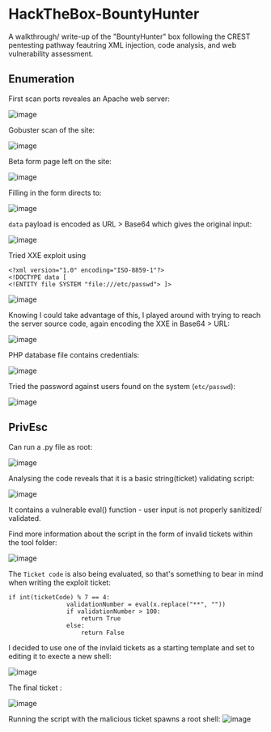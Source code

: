 # HackTheBox-BountyHunter
A walkthrough/ write-up of the "BountyHunter" box following the CREST pentesting pathway feautring XML injection, code analysis, and web vulnerability assessment.

## Enumeration

First scan ports reveales an Apache web server:

![image](https://github.com/HattMobb/HackTheBox-BountyHunter/assets/134090089/973d4690-715b-4ead-82d4-bd782eab1490)


Gobuster scan of the site:

![image](https://github.com/HattMobb/HackTheBox-BountyHunter/assets/134090089/7f3e51c4-3f4c-4790-806d-49f818827af2)

Beta form page left on the site:

![image](https://github.com/HattMobb/HackTheBox-BountyHunter/assets/134090089/80441fcc-a855-470b-b5e8-4f37efec261d)

Filling in the form directs to:

![image](https://github.com/HattMobb/HackTheBox-BountyHunter/assets/134090089/6d1c02df-435a-4f2f-b283-825259d3e3b9)

`data` payload is encoded as URL > Base64 which gives the original input:

![image](https://github.com/HattMobb/HackTheBox-BountyHunter/assets/134090089/9e4d486b-6da3-4f6f-babb-6f30872f4455)

Tried XXE exploit using 
```
<?xml version="1.0" encoding="ISO-8859-1"?>
<!DOCTYPE data [
<!ENTITY file SYSTEM "file:///etc/passwd"> ]>
```

![image](https://github.com/HattMobb/HackTheBox-BountyHunter/assets/134090089/efa360b2-cd68-4d2c-8f7f-1d728a3a689d)

Knowing I could take advantage of this, I played around with trying to reach the server source code, again encoding the XXE in Base64 > URL:

![image](https://github.com/HattMobb/HackTheBox-BountyHunter/assets/134090089/92471984-905e-4afb-b213-7aac152f3299)


PHP database file contains credentials:

![image](https://github.com/HattMobb/HackTheBox-BountyHunter/assets/134090089/6bff1e36-061c-429e-a461-fbe058667840)

Tried the password against users found on the system (`etc/passwd`):

![image](https://github.com/HattMobb/HackTheBox-BountyHunter/assets/134090089/851af8b8-df24-4a61-959e-98da951d5c43)

## PrivEsc

Can run a .py file as root:

![image](https://github.com/HattMobb/HackTheBox-BountyHunter/assets/134090089/e8a39d8e-79f0-45d2-9e76-b44ee63669c0)

Analysing the code reveals that it is a basic string(ticket) validating script:

![image](https://github.com/HattMobb/HackTheBox-BountyHunter/assets/134090089/d768aad6-5136-46cb-8569-799a10447b55)

It contains a vulnerable eval() function - user input is not properly sanitized/ validated.

Find more information about the script in the form of invalid tickets within the tool folder:

![image](https://github.com/HattMobb/HackTheBox-BountyHunter/assets/134090089/1f4fe289-071e-4b37-8fcf-ac685a990ca9)

The `Ticket code` is also being evaluated, so that's something to bear in mind when writing the exploit ticket:
```
if int(ticketCode) % 7 == 4:
                validationNumber = eval(x.replace("**", ""))
                if validationNumber > 100:
                    return True
                else:
                    return False
```
I decided to use one of the invlaid tickets as a starting template and set to editing it to execte a new shell:

![image](https://github.com/HattMobb/HackTheBox-BountyHunter/assets/134090089/59542a01-36fc-4685-a1d7-102b0a98d130)


The final ticket :

![image](https://github.com/HattMobb/HackTheBox-BountyHunter/assets/134090089/eb3db15f-3b3b-404c-a01b-2a32d638e46f)



Running the script with the malicious ticket spawns a root shell:
![image](https://github.com/HattMobb/HackTheBox-BountyHunter/assets/134090089/c791da14-4dcf-48e3-ab07-22b54eb28010)






